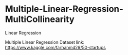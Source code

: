 # Multiple-Linear-Regression-MultiCollinearity
Linear Regression


Multiple Linear Regression Dataset link: https://www.kaggle.com/farhanmd29/50-startups
